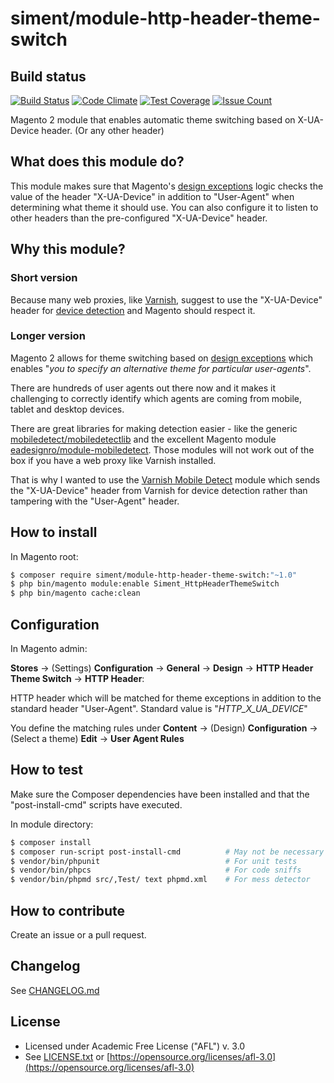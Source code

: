 # siment/module-http-header-theme-switch

## Build status

[![Build Status](https://travis-ci.org/siment/magento2-http-header-theme-switch.svg?branch=master)](https://travis-ci.org/siment/magento2-http-header-theme-switch)
[![Code Climate](https://codeclimate.com/github/siment/magento2-http-header-theme-switch/badges/gpa.svg)](https://codeclimate.com/github/siment/magento2-http-header-theme-switch)
[![Test Coverage](https://codeclimate.com/github/siment/magento2-http-header-theme-switch/badges/coverage.svg)](https://codeclimate.com/github/siment/magento2-http-header-theme-switch/coverage)
[![Issue Count](https://codeclimate.com/github/siment/magento2-http-header-theme-switch/badges/issue_count.svg)](https://codeclimate.com/github/siment/magento2-http-header-theme-switch/issues)

Magento 2 module that enables automatic theme switching based on X-UA-Device header.
(Or any other header)

## What does this module do?

This module makes sure that Magento's 
[design exceptions](http://devdocs.magento.com/guides/v2.0/frontend-dev-guide/themes/theme-apply.html#theme-apply-except)
logic checks the value of the header "X-UA-Device" in addition to "User-Agent" when 
determining what theme it should use. You can also configure it to listen to other
headers than the pre-configured "X-UA-Device" header.

## Why this module?

### Short version

Because many web proxies, like [Varnish](https://varnish-cache.org), suggest to use the 
"X-UA-Device" header for [device detection](https://varnish-cache.org/docs/trunk/users-guide/devicedetection.html) 
and Magento should respect it. 

### Longer version

Magento 2 allows for theme switching based on 
[design exceptions](http://devdocs.magento.com/guides/v2.0/frontend-dev-guide/themes/theme-apply.html#theme-apply-except)
which enables "*you to specify an alternative theme for particular user-agents*". 

There are hundreds of user agents out there now and it makes it challenging to 
correctly identify which agents are coming from mobile, tablet and desktop
devices.

There are great libraries for making detection easier - like the generic 
[mobiledetect/mobiledetectlib](https://github.com/serbanghita/Mobile-Detect)
and the excellent Magento module 
[eadesignro/module-mobiledetect](https://github.com/EaDesgin/magento2-mobiledetect).
Those modules will not work out of the box if you have a web proxy like Varnish
installed.

That is why I wanted to use the [Varnish Mobile Detect](https://github.com/willemk/varnish-mobiletranslate)
module which sends the "X-UA-Device" header from Varnish for device detection 
rather than tampering with the "User-Agent" header.

## How to install

In Magento root:

```bash
$ composer require siment/module-http-header-theme-switch:"~1.0"
$ php bin/magento module:enable Siment_HttpHeaderThemeSwitch
$ php bin/magento cache:clean
```

## Configuration

In Magento admin:

**Stores** -> (Settings) **Configuration** -> **General** -> **Design** 
-> **HTTP Header Theme Switch** -> **HTTP Header**:

HTTP header which will be matched for theme exceptions in addition to the standard header "User-Agent".
Standard value is "*HTTP_X_UA_DEVICE*"

You define the matching rules under **Content** -> (Design) **Configuration** 
-> (Select a theme) **Edit** -> **User Agent Rules**

## How to test

Make sure the Composer dependencies have been installed and that the "post-install-cmd" 
scripts have executed.

In module directory:

```bash
$ composer install
$ composer run-script post-install-cmd          # May not be necessary
$ vendor/bin/phpunit                            # For unit tests
$ vendor/bin/phpcs                              # For code sniffs
$ vendor/bin/phpmd src/,Test/ text phpmd.xml    # For mess detector
```

## How to contribute

Create an issue or a pull request.

## Changelog

See [CHANGELOG.md](https://github.com/siment/magento2-http-header-theme-switch/blob/master/CHANGELOG.md) 
 
## License 

 * Licensed under Academic Free License ("AFL") v. 3.0
 * See [LICENSE.txt](https://raw.githubusercontent.com/siment/magento2-http-header-theme-switch/master/LICENSE.txt) 
 or [https://opensource.org/licenses/afl-3.0](https://opensource.org/licenses/afl-3.0)